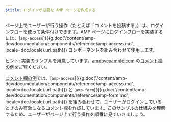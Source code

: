 ```yaml
---
$title: ログインが必要な AMP ページを作成する
---
```

ページ上でユーザーが行う操作（たとえば「コメントを投稿する」）は、ログインフローを使って条件付けできます。AMP ページにログインフローを実装するには、[`amp-access`]({{g.doc('/content/amp-dev/documentation/components/reference/amp-access.md', locale=doc.locale).url.path}}) コンポーネントを組み合わせて使用します。

ヒント: 実装のサンプルを用意しています。[ampbyexample.com](https://ampbyexample.com) の[コメント欄の例](https://ampbyexample.com/samples_templates/comment_section/)をご覧ください。

[コメント欄の例](https://ampbyexample.com/samples_templates/comment_section/)では、[`amp-access`]({{g.doc('/content/amp-dev/documentation/components/reference/amp-access.md', locale=doc.locale).url.path}}) と [`amp-form`]({{g.doc('/content/amp-dev/documentation/components/reference/amp-form.md', locale=doc.locale).url.path}}) を組み合わせて、ユーザーがログインしているときのみ有効になるコメント欄を作成しています。このサンプルの仕組みを理解するため、ユーザーがページ上で行う操作を順番に見ていきましょう。
